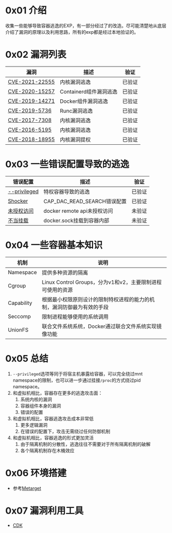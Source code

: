 # 0x01 介绍

收集一些能够导致容器逃逸的EXP，有一部分经过了的改造。尽可能清楚地从底层介绍了漏洞的原理以及利用思路，所有的exp都是经过本地验证的。

# 0x02 漏洞列表

漏洞|描述|验证
---|---|---
[CVE-2021-22555](./CVE-2021-22555/readme.md)|内核漏洞逃逸|已验证
[CVE-2020-15257](./CVE-2020-15257/readme.md)|Containerd组件漏洞逃逸|已验证
[CVE-2019-14271](./CVE-2019-14271/readme.md)|Docker组件漏洞逃逸|已验证
[CVE-2019-5736](./CVE-2019-5736/readme.md)|Runc漏洞逃逸|已验证
[CVE-2017-7308](./CVE-2017-7308/readme.md)|内核漏洞逃逸|已验证
[CVE-2016-5195](./CVE-2016-5195/readme.md)|内核漏洞逃逸|已验证
[CVE-2018-18955](./CVE-2018-18955/readme.md)|内核漏洞提权|已验证

# 0x03 一些错误配置导致的逃逸

错误配置|描述|验证
---|---|---
[--privileged](./特权容器/readme.md)|特权容器导致的逃逸|已验证
[Shocker](./Shocker/readme.md)|CAP_DAC_READ_SEARCH错误配置|已验证
[未授权访问](./未授权访问.md)|docker remote api未授权访问|未验证
[不当挂载](./不当挂载.md)|docker.sock挂载到容器内部|未验证

# 0x04 一些容器基本知识
机制|说明
---|---|
Namespace|提供多种资源的隔离
Cgroup|Linux Control Groups，分为v1和v2，主要限制进程可使用的资源
Capability|根据最小权限原则设计的限制特权进程的能力的机制，漏洞防御最为有效的手段
Seccomp|限制进程能够使用的系统调用
UnionFS|联合文件系统系统，Docker通过联合文件系统实现镜像功能

# 0x05 总结

1. `--privileged`选项等同于将宿主机暴露给容器，可以完全绕过mnt namespace的限制，也可以进一步通过挂接`/proc`的方式绕过pid namespace。
2. 和虚拟机相比，容器存在更多的逃逸攻击面：
	1.  系统内核的漏洞
	2.  容器组件本身的漏洞
	3.  错误的配置
3. 和虚拟机相比，容器逃逸攻击成本非常低
	1. 更多逻辑漏洞
    2. 在错误的配置下，攻击无需绕过任何防御机制
4. 和虚拟机相比，容器逃逸的形式更加灵活
	1. 由于隔离机制的分散性，逃逸往往不需要对于所有隔离机制的破解
	2. 各个隔离机制存在木桶效应

# 0x06 环境搭建

- 参考[Metarget](https://github.com/brant-ruan/metarget)

# 0x07 漏洞利用工具
- [CDK](https://github.com/cdk-team/CDK)